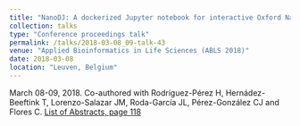 ```yaml
---
title: "NanoDJ: A dockerized Jupyter notebook for interactive Oxford Nanopore MinION sequence manipulation and genome assembly"
collection: talks
type: "Conference proceedings talk"
permalink: /talks/2018-03-08_09-talk-43
venue: "Applied Bioinformatics in Life Sciences (ABLS 2018)"
date: 2018-03-08
location: "Leuven, Belgium"
---
```

March 08-09, 2018. Co-authored with Rodríguez-Pérez H, Hernádez-Beeftink T, Lorenzo-Salazar JM, Roda-García JL, Pérez-González CJ and Flores C.
[List of Abstracts, page 118](https://www.vibconferences.be/events/applied-bioinformatics-in-life-sciences-2nd-edition)